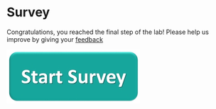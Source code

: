 
# Survey

Congratulations, you reached the final step of the lab! 
Please help us improve by giving your [feedback](https://app.smartsheet.com/b/form/cc9b47185ccc400fb9b1c01eea3d077e)

[![SURVEY](images/survey.jpeg)](https://app.smartsheet.com/b/form/cc9b47185ccc400fb9b1c01eea3d077e)